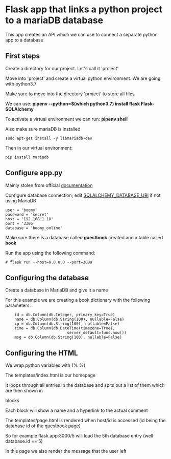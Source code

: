 # Flask app that links a python project to a mariaDB database

This app creates an API which we can use to connect a separate python app to a database

## First steps
Create a directory for our project. Let's call it 'project'

Move into 'project' and create a virtual python environment. We are going with python3.7

Make sure to move into the directory 'project' to store all files

We can use: **pipenv --python=$(which python3.7) install flask Flask-SQLAlchemy**

To activate a virtual environment we can run: **pipenv shell**

Also make sure mariaDB is installed
```
sudo apt-get install -y libmariadb-dev
```
Then in our virtual environment:

```
pip install mariadb
```

## Configure app.py
Mainly stolen from official [documentation](https://flask.palletsprojects.com/en/3.0.x/tutorial/factory/)

Configure database connection; edit [SQLALCHEMY_DATABASE_URI](https://flask-sqlalchemy.palletsprojects.com/en/2.x/config/) if not using MariaDB

```
user = 'boomy'
password = 'secret'
host = '192.168.1.10'
port = '3306'
database = 'boomy_online'
```
Make sure there is a database called **guestbook** created and a table called **book**

Run the app using the following command:
```
# flask run --host=0.0.0.0 --port=3000
```

## Configuring the database

Create a database in MariaDB and give it a name

For this example we are creating a book dictionary with the following parameters:

```
    id = db.Column(db.Integer, primary_key=True)
    name = db.Column(db.String(100), nullable=False)
    ip = db.Column(db.String(100), nullable=False)
    time = db.Column(db.DateTime(timezone=True),
                           server_default=func.now())
    msg = db.Column(db.String(100), nullable=False)

```

## Configuring the HTML

We wrap python variables with {% %}

The templates/index.html is our homepage

It loops through all entries in the database and spits out a list of them which are then shown in <div> blocks

Each block will show a name and a hyperlink to the actual comment

The templates/page.html is rendered when host/id is accessed (id being the database id of the guestbook page)

So for example flask.app:3000/5 will load the 5th database entry (well database.id == 5)

In this page we also render the message that the user left


